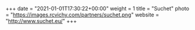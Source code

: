 +++
date = "2021-01-01T17:30:22+00:00"
weight = 1
title = "Suchet"
photo = "https://images.rcvichy.com/partners/suchet.png"
website = "http://www.suchet.eu/"
+++
